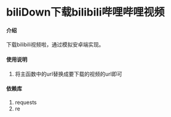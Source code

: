 # biliDown下载bilibili哔哩哔哩视频

#### 介绍
下载bilibili视频啦，通过模拟安卓端实现。

#### 使用说明

1. 将主函数中的url替换成要下载的视频的url即可


#### 依赖库

1.  requests
2.  re